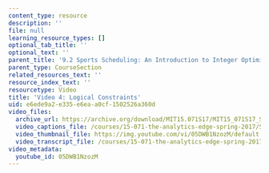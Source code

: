 ```yaml
---
content_type: resource
description: ''
file: null
learning_resource_types: []
optional_tab_title: ''
optional_text: ''
parent_title: '9.2 Sports Scheduling: An Introduction to Integer Optimization '
parent_type: CourseSection
related_resources_text: ''
resource_index_text: ''
resourcetype: Video
title: 'Video 4: Logical Constraints'
uid: e6ede9a2-e335-e6ea-a0cf-1502526a360d
video_files:
  archive_url: https://archive.org/download/MIT15.071S17/MIT15_071S17_Session_9.2.07_300k.mp4
  video_captions_file: /courses/15-071-the-analytics-edge-spring-2017/5b09b16eef6653288665670e836b341c_05DWB1NzozM.vtt
  video_thumbnail_file: https://img.youtube.com/vi/05DWB1NzozM/default.jpg
  video_transcript_file: /courses/15-071-the-analytics-edge-spring-2017/c08e71416ec123e31ae546ae2d8873b9_05DWB1NzozM.pdf
video_metadata:
  youtube_id: 05DWB1NzozM
---
```

